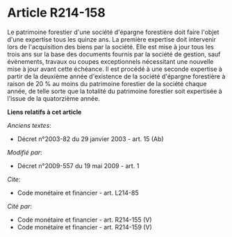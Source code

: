 # Article R214-158

Le patrimoine forestier d'une société d'épargne forestière doit faire l'objet d'une expertise tous les quinze ans. La
première expertise doit intervenir lors de l'acquisition des biens par la société. Elle est mise à jour tous les trois ans
sur la base des documents fournis par la société de gestion, sauf événements, travaux ou coupes exceptionnels nécessitant une
nouvelle mise à jour avant cette échéance. Il est procédé à une seconde expertise à partir de la deuxième année d'existence
de la société d'épargne forestière à raison de 20 % au moins du patrimoine forestier de la société chaque année, de telle
sorte que la totalité du patrimoine forestier soit expertisée à l'issue de la quatorzième année.

**Liens relatifs à cet article**

_Anciens textes_:

  - Décret n°2003-82 du 29 janvier 2003 - art. 15 (Ab)

_Modifié par_:

  - Décret n°2009-557 du 19 mai 2009 - art. 1

_Cite_:

  - Code monétaire et financier - art. L214-85

_Cité par_:

  - Code monétaire et financier - art. R214-155 (V)
  - Code monétaire et financier - art. R214-159 (V)
